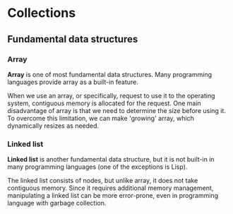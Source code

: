 # Collections

## Fundamental data structures

### Array

**Array** is one of most fundamental data structures.
Many programming languages provide array as a built-in feature.

When we use an array, or specifically, request to use it to the operating system,
contiguous memory is allocated for the request.
One main disadvantage of array is that we need to determine the size before using it.
To overcome this limitation, we can make 'growing' array, which dynamically resizes as needed.

### Linked list

**Linked list** is another fundamental data structure, but it is not built-in in many programming languages (one of the exceptions is Lisp).

The linked list consists of nodes, but unlike array, it does not take contiguous memory.
Since it requires additional memory management, manipulating a linked list can be more error-prone, even in programming language with garbage collection.
